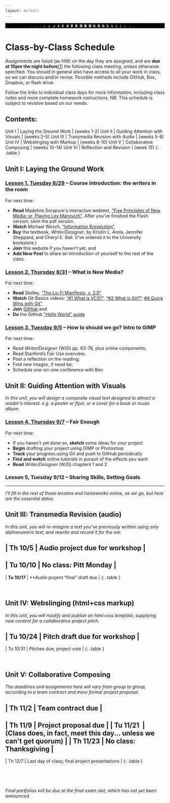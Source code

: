 ```yaml
---
layout: default
---
```


<img src="assets/img/many-moons.jpg" class="banner" alt="banner: phases of the moon" />

# Class-by-Class Schedule

Assignments are listed (as HW) on the day they are assigned, and are **due at 10pm the night before**<a href="#ftn1" class="ftnref" id="ftnref1">[1]</a> the following class meeting, unless otherwise specified. You should in general also have access to all your work in class, so we can discuss and/or revise. Possible methods include GitHub, Box, Dropbox, or flash drive.

<div class="panel panel-info">
<div class="panel-body">

Follow the links to individual class days for more information, including class notes and more complete homework instructions. NB: This schedule is subject to revision based on our needs.

</div>
</div>

## Contents:

Unit I | Laying the Ground Work | (weeks 1-2)
Unit II | Guiding Attention with Visuals | (weeks 2-5)
Unit III | Transmedia Revision with Audio | (weeks 5-8)
Unit IV | Webslinging with Markup | (weeks 8-10)
Unit V | Collaborative Composing | (weeks 10-14)
Unit VI | Reflection and Revision | (week 15)
{: .table }

<h2 id="unit-1">Unit I: Laying the Ground Work</h2>
<h3><a href="_plans/lesson-01.md">Lesson 1, Tuesday 8/29</a> – Course introduction: the writers in the room</h3>
For next time:

* **Read** Madeline Sorapure's interactive webtext, ["Five Principles of New Media: or, Playing Lev Manovich"](http://kairos.technorhetoric.net/8.2/binder2.html?coverweb/sorapure/index.htm). After you've finished the Flash version, skim the pdf version.
* **Watch** Michael Wesch, [“Information R/evolution”](http://www.youtube.com/watch?v=-4CV05HyAbM&amp;feature=youtube_gdata_player)
* **Buy** the textbook, *Writer/Designer*, by Kristin L. Arola, Jennifer Sheppard, and Cheryl E. Ball. (I've ordered it to the University bookstore.)
* **Join** this website if you haven't yet, and
* **Add New Post** to share an introduction of yourself to the rest of the class.

<h3><a href="_plans/lesson-02.md">Lesson 2, Thursday 8/31</a> – What is New Media?</h3>
For next time:

* **Read** Stolley, [“The Lo-Fi Manifesto, v. 2.0”](http://kairos.technorhetoric.net/20.2/inventio/stolley/)
* **Watch** Git Basics videos:
[“#1 What is VCS?”](https://youtu.be/8oRjP8yj2Wo), [“#2 What is Git?”](https://youtu.be/uhtzxPU7Bz0); [#4 Quick Wins with Git”](https://youtu.be/7w5Z7LmyLgI)
* **Join** [GitHub](https://github.com/) and
* **Do** the GitHub ["Hello World" guide](https://guides.github.com/activities/hello-world/)


<h3><a href="_plans/lesson-03.md">Lesson 3, Tuesday 9/5</a> – How lo should we go? Intro to GIMP</h3>
For next time:
<ul>
 	<li>Read <em>Writer/Designer</em> (W/D) pp. 63-76, plus online components;</li>
 	<li>Read Stanford’s Fair Use overview;</li>
 	<li>Post a reflection on the reading;</li>
 	<li>Find new images, if need be;</li>
 	<li>Schedule one-on-one conference with Ben</li>
</ul>

<h2 id="unit-2">Unit II: Guiding Attention with Visuals</h2>
<em>In this unit, you will design a composite visual text designed to attract a reader’s interest: e.g. a poster or flyer, or a cover for a book or music album.</em>

<h3><a href="_plans/lesson-04.md">Lesson 4, Thursday 9/7</a> – Fair Enough</h3>
<!-- Fair use / copyright Q&A; 
     studio time with GIMP, playing around with shared image bank; 
     major visual project introduced via handout; 
     begin brainstorming for content and designs (paper recommended for the latter) 
     3-5 volunteers for full-class workshop in one week? I'll ask you to put your work on the big screen, and we'll take 10 minutes talking through what it's doing, where it's working well, and where it might go next (describe / evaluate / suggest)
-->
For next time:

* If you haven't yet done so, **sketch** some ideas for your project
* **Begin** drafting your project using GIMP or Photoshop
* **Track** your progress using Git and push to GitHub periodically
* **Find and watch** online tutorials in pursuit of the effects you want <!-- point to Lynda -->
* **Read** *Writer/Designer* (W/D) chapters 1 and 2

<h3>Lesson 5, Tuesday 9/12 – Sharing Skills, Setting Goals</h3>
<!-- small group skills-sharing from tutorials;
     derive baseline and stretch criteria for visual media project;
     EXT: git skills support + studio for those who don't need it
-->
<!--
For next time:

* If you're being workshopped, **bring** a working draft of your visual media project, as a Photoshop- or GIMP-native file 
* Everyone, **push** a draft for me to give feedback on.
-->

<h3>Lesson 6, Thursday 9/14 – Full-class workshop</h3>
<!-- aim for 10 minutes each for 5 volunteers, using the baseline criteria as a starting point.
     end class with a reflection on the criteria (can post or email) and personal aspirations (can stay private)
-->
<!--
For next time:

* **Read** about fonts via FontSquirrel
* **Work** on your project; incorporate two fonts as a generative constraint
-->

<h3>Lesson 7, Tuesday 9/19 – Studio</h3>
<!--
For next time:

* **Finish**, at least for now, your visual project (deadline: 9/26)
* **Write** a process reflection: how did you meet the criteria? What are you wondering? What would you do if you had more time?
* **Bring** headphones; we start the audio unit next class!

<div class="alert alert-warning">Note that there is <strong>no class on Thursday, 9/21</strong>, for the Jewish holiday of Rosh Hashanah. So our next class is next Tuesday. See you then!
-->
<hr / >
<em>I’ll fill in the rest of these lessons and homeworks online, as we go, but here are the essential dates:</em>

<h2 id="unit-3">Unit III: Transmedia Revision (audio)</h2>
<em>In this unit, you will re-imagine a text you’ve previously written using only alphanumeric text, and rewrite and record it for the ear.</em>


| Th 10/5 | Audio project due for workshop |
-----
| **Tu 10/10** | **No class: Pitt Monday** |
-----
| **Tu 10/17** | **Audio project “final” draft due |
{: .table }

&nbsp;
<h2 id="unit-4">Unit IV: Webslinging (html+css markup)</h2>
<em>In this unit, you will modify and publish an html+css template, supplying new content for a collaborative project pitch. </em>


| Tu 10/24 |  Pitch draft due for workshop |
------
| Tu 10/31 |  Pitches due; project vote |
{: .table }

&nbsp;
<h2 id="unit-5">Unit V: Collaborative Composing</h2>
<em>The deadlines and assignments here will vary from group to group, according to a team contract and more formal project proposal.</em>

| Th 11/2 |  Team contract due |
------
| Th 11/9 |  Project proposal due |
| Tu 11/21  |  (Class does, in fact, meet this day... unless we can't get quorum) |
| **Th 11/23** |  **No class: Thanksgiving** |
------
| Th 12/7 |  Last day of class; final project presentations |
{: .table }

&nbsp;

&nbsp;

<em>Final portfolios will be due at the final exam slot, which has not yet been announced.</em>
